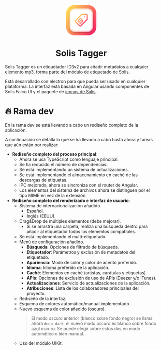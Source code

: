 <div align="center">
<img src="./assets/icon.png" width="100">
<h1>Solis Tagger</h1>
</div>

Solis Tagger es un etiquetador ID3v2 para añadir metadatos a cualquier elemento mp3, forma parte del módulo de etiquetado de Solis.

Está desarrollado con electron para que pueda ser usado en cualquier plataforma. La interfaz está basada en Angular usando componentes de Solis Falco UI y el paquete de [iconos de Solis](https://github.com/marcosrg9/Solis-Falco-Icons).

# 🔥 Rama dev

En la rama dev se está llevando a cabo un rediseño completo de la aplicación.

A continuación se detalla lo que se ha llevado a cabo hasta ahora y tareas que aún están por realizar:

- <strong>Rediseño completo del proceso principal</strong>:
    - Ahora se usa TypeScript como lenguaje principal.
    - Se ha reducido el número de dependencias.
    - Se está implementando un sistema de actualizaciones.
    - Se está implementando el almacenamiento en caché de las descargas de etiquetas.
    - IPC mejorado, ahora se sincroniza con el router de Angular.
    - Los elementos del sistema de archivos ahora se distinguen por el tipo MIME en vez de la extensión.
- <strong>Rediseño completo del renderizado e interfaz de usuario</strong>:
    - Sistema de internacionalización añadido.
        - Español.
        - Inglés (EEUU).
    - Drag&Drop de múltiples elementos (debe mejorar).
        - Si se arrastra una carpeta, realiza una búsqueda dentro para añadir al etiquetador todos los elementos compatibles.
    - Se está implementando el multi-etiquetado.
    - Menú de configuración añadido.
        - <strong>Búsqueda</strong>: Opciones de filtrado de búsqueda.
        - <strong>Etiquetador</strong>: Parámetros y exclusión de metadatos del etiquetado. 
        - <strong>Apariencia</strong>: Modo de color y color de acento preferido.
        - <strong>Idioma</strong>: Idioma preferido de la aplicación.
        - <strong>Caché</strong>: Elementos en caché (artistas, carátulas y etiquetas)
        - <strong>APIs</strong>: Opciones de exclusión de uso de APIs (Deezer y/o iTunes).
        - <strong>Actualizaciones</strong>: Servicio de actualizaciones de la aplicación.
        - <strong>Atribuciones</strong>: Lista de los colaboradores principales del proyecto.
    - Rediseño de la interfaz.
    - Esquema de colores automático/manual implementado.
    - Nuevo esquema de color añadido (oscuro).
        > El modo oscuro anterior (blanco sobre fondo negro) se llama ahora ``deep dark``, el nuevo modo oscuro es blanco sobre fondo azul oscuro. Se puede elegir sobre estos dos en modo automático o bien manual.
    - Uso del módulo UIKit.